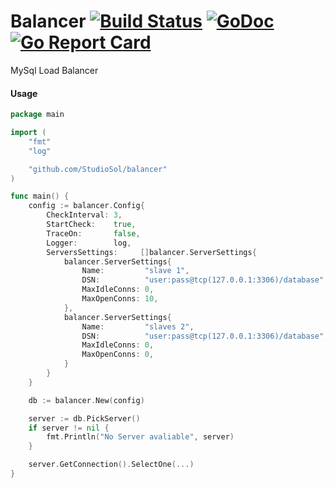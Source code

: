 Balancer [![Build Status](https://drone.io/github.com/StudioSol/balancer/status.png)](https://drone.io/github.com/StudioSol/balancer/latest) [![GoDoc](https://godoc.org/github.com/StudioSol/balancer?status.svg)](https://godoc.org/github.com/StudioSol/balancer) [![Go Report Card](https://goreportcard.com/badge/github.com/StudioSol/balancer)](https://goreportcard.com/report/github.com/StudioSol/balancer)
========

MySql Load Balancer


#### Usage

```GO
package main

import (
    "fmt"
    "log"

    "github.com/StudioSol/balancer"
)

func main() {
    config := balancer.Config{
        CheckInterval: 3,
        StartCheck:    true,
        TraceOn:       false,
        Logger:        log,
        ServersSettings:     []balancer.ServerSettings{
            balancer.ServerSettings{
                Name:         "slave 1",
                DSN:          "user:pass@tcp(127.0.0.1:3306)/database",
                MaxIdleConns: 0,
                MaxOpenConns: 10,
            },
            balancer.ServerSettings{
                Name:         "slaves 2",
                DSN:          "user:pass@tcp(127.0.0.1:3306)/database",
                MaxIdleConns: 0,
                MaxOpenConns: 0,
            }
        }
    }

    db := balancer.New(config)

    server := db.PickServer()
    if server != nil {
        fmt.Println("No Server avaliable", server)
    }

    server.GetConnection().SelectOne(...)
}
```

